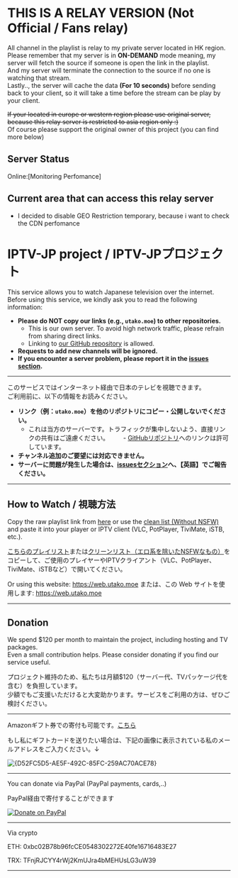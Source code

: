 # THIS IS A RELAY VERSION (Not Official / Fans relay)
All channel in the playlist is relay to my private server located in HK region.<br>
Please remember that my server is in **ON-DEMAND** mode meaning, my server will fetch the source if someone is open the link in the playlist.<br>
And my server will terminate the connection to the source if no one is watching that stream.<br>
Lastly.., the server will cache the data **(For 10 seconds)** before sending back to your client, so it will take a time before the stream can be play by your client.<br>

~~If your located in europe or western region please use original server, because this relay server is restricted to asia region only :)<br>~~
Of course please support the original owner of this project (you can find more below)<br>

## Server Status
Online:[Monitoring Perfomance]

## Current area that can access this relay server
* I decided to disable GEO Restriction temporary, because i want to check the CDN perfomance

# IPTV-JP project / IPTV-JPプロジェクト

This service allows you to watch Japanese television over the internet.  
Before using this service, we kindly ask you to read the following information:

- **Please do NOT copy our links (e.g., `utako.moe`) to other repositories.**
  - This is our own server. To avoid high network traffic, please refrain from sharing direct links.
  - Linking to [our GitHub repository](https://github.com/luongz/iptv-jp) is allowed.
- **Requests to add new channels will be ignored.**
- **If you encounter a server problem, please report it in the [issues section](https://github.com/luongz/iptv-jp/issues/148).**

---

このサービスではインターネット経由で日本のテレビを視聴できます。  
ご利用前に、以下の情報をお読みください。

- **リンク（例：`utako.moe`）を他のリポジトリにコピー・公開しないでください。**
  - これは当方のサーバーです。トラフィックが集中しないよう、直接リンクの共有はご遠慮ください。
　　- [GitHubリポジトリ](https://github.com/luongz/iptv-jp)へのリンクは許可しています。
- **チャンネル追加のご要望には対応できません。**
- **サーバーに問題が発生した場合は、[issuesセクション](https://github.com/luongz/iptv-jp/issues/148)へ、【英語】でご報告ください。**

---

## How to Watch / 視聴方法

Copy the raw playlist link from [here](https://raw.githubusercontent.com/luongz/iptv-jp/refs/heads/main/jp.m3u) or use the [clean list (Without NSFW)](https://raw.githubusercontent.com/luongz/iptv-jp/refs/heads/main/jp_clean.m3u) and paste it into your player or IPTV client (VLC, PotPlayer, TiviMate, iSTB, etc.).

[こちらのプレイリスト](https://raw.githubusercontent.com/luongz/iptv-jp/refs/heads/main/jp.m3u)または[クリーンリスト（エロ系を除いたNSFWなもの）](https://raw.githubusercontent.com/luongz/iptv-jp/refs/heads/main/jp_clean.m3u)をコピーして、ご使用のプレイヤーやIPTVクライアント（VLC、PotPlayer、TiviMate、iSTBなど）で開いてください。

Or using this website: https://web.utako.moe
または、この Web サイトを使用します: https://web.utako.moe

---

## Donation

We spend $120 per month to maintain the project, including hosting and TV packages.  
Even a small contribution helps. Please consider donating if you find our service useful.

プロジェクト維持のため、私たちは月額$120（サーバー代、TVパッケージ代を含む）を負担しています。  
少額でもご支援いただけると大変助かります。サービスをご利用の方は、ぜひご検討ください。

---

Amazonギフト券での寄付も可能です。[こちら](https://www.amazon.co.jp/gp/product/B004N3APGO?th=1)

もし私にギフトカードを送りたい場合は、下記の画像に表示されている私のメールアドレスをご入力ください。↓

![{D52FC5D5-AE5F-492C-85FC-259AC70ACE78}](https://github.com/user-attachments/assets/eaeeae28-7b27-44c6-a0d8-f6df68a9f925)

---

You can donate via PayPal (PayPal payments, cards,..)

PayPal経由で寄付することができます

[![Donate on PayPal](https://villageatithaca.org/wp-content/uploads/2020/03/paypal-donate-button.png)](http://paypal.me/Tieptran1970)


---

Via crypto

ETH: 0xbc02B78b96fcCE0548302272E40fe16716483E27

TRX: TFnjRJCYY4rWj2KmUJra4bMEHUsLG3uW39

----
